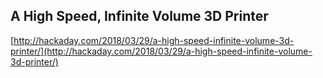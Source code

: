 ## A High Speed, Infinite Volume 3D Printer
  
  [http://hackaday.com/2018/03/29/a-high-speed-infinite-volume-3d-printer/](http://hackaday.com/2018/03/29/a-high-speed-infinite-volume-3d-printer/)